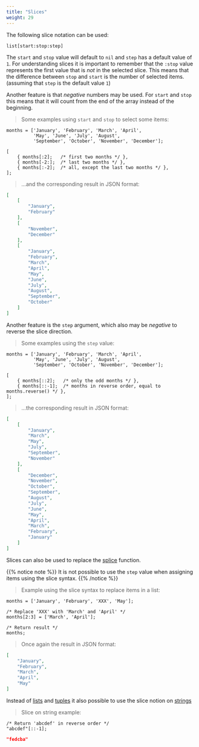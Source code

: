 ```yaml
---
title: "Slices"
weight: 29
---
```


The following slice notation can be used:

```thingsdb,syntax_only
list[start:stop:step]
```

The `start` and `stop` value will default to `nil` and `step` has a default value of `1`.
For understanding slices it is important to remember that the `:stop` value represents the
first value that is *not* in the selected slice. This means that the
difference between `stop` and `start` is the number of selected items.
(assuming that `step` is the default value `1`)

Another feature is that *negative* numbers may be used. For `start` and `stop` this means that it
will count from the end of the array instead of the beginning.

> Some examples using `start` and `stop` to select some items:

```thingsdb,json_response
months = ['January', 'February', 'March', 'April',
          'May', 'June', 'July', 'August',
          'September', 'October', 'November', 'December'];

[
    { months[:2];   /* first two months */ },
    { months[-2:];  /* last two months */ },
    { months[:-2];  /* all, except the last two months */ },
];
```

> ...and the corresponding result in JSON format:

```json
[
    [
        "January",
        "February"
    ],
    [
        "November",
        "December"
    ],
    [
        "January",
        "February",
        "March",
        "April",
        "May",
        "June",
        "July",
        "August",
        "September",
        "October"
    ]
]
```

Another feature is the `step` argument, which also may be *negative* to reverse the
slice direction.

> Some examples using the `step` value:

```thingsdb,json_response
months = ['January', 'February', 'March', 'April',
          'May', 'June', 'July', 'August',
          'September', 'October', 'November', 'December'];

[
    { months[::2];   /* only the odd months */ },
    { months[::-1];  /* months in reverse order, equal to months.reverse() */ },
];
```

> ...the corresponding result in JSON format:

```json
[
    [
        "January",
        "March",
        "May",
        "July",
        "September",
        "November"
    ],
    [
        "December",
        "November",
        "October",
        "September",
        "August",
        "July",
        "June",
        "May",
        "April",
        "March",
        "February",
        "January"
    ]
]
```

Slices can also be used to replace the [splice](../../data-types/list/splice) function.

{{% notice note %}}
It is not possible to use the `step` value when assigning items using the slice syntax.
{{% /notice %}}

> Example using the slice syntax to replace items in a list:

```thingsdb,json_response
months = ['January', 'February', 'XXX', 'May'];

/* Replace 'XXX' with 'March' and 'April' */
months[2:3] = ['March', 'April'];

/* Return result */
months;
```

> Once again the result in JSON format:

```json
[
    "January",
    "February",
    "March",
    "April",
    "May"
]
```

Instead of [lists](../../data-types/list) and [tuples](../../data-types/tuple) it also possible to use the slice notion on [strings](../../data-types/str)

> Slice on string example:

```thingsdb,json_response
/* Return 'abcdef' in reverse order */
"abcdef"[::-1];
```

```json
"fedcba"
```
